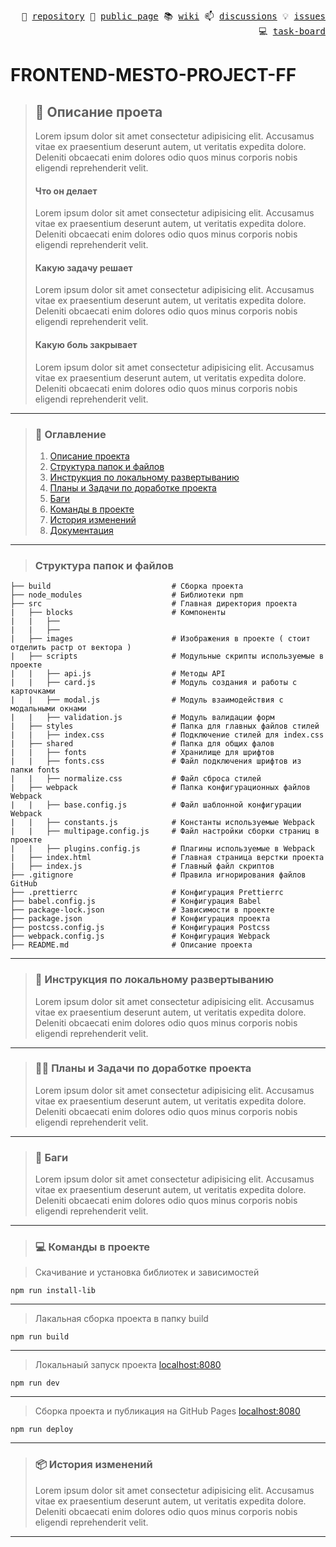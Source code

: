 <p align="right">
  <samp>
    🎯 <a href="https://github.com/SinitsaBogdan/yandex-frontend-mesto-project-ff">repository</a>
    📄 <a href="https://sinitsabogdan.github.io/yandex-frontend-mesto-project-ff/pages/home.html">public page</a>
    📚 <a href="https://github.com/SinitsaBogdan/yandex-frontend-mesto-project-ff/wiki">wiki</a>
    📫 <a href="https://github.com/SinitsaBogdan/yandex-frontend-mesto-project-ff/discussions">discussions</a>
    💡 <a href="https://github.com/SinitsaBogdan/yandex-frontend-mesto-project-ff/issues">issues</a>
    💻 <a href="https://github.com/users/SinitsaBogdan/projects/38/views/1">task-board</a>
  </samp>
</p>

# FRONTEND-MESTO-PROJECT-FF

> ## 📜 Описание проета
>
> Lorem ipsum dolor sit amet consectetur adipisicing elit.
> Accusamus vitae ex praesentium deserunt autem, ut veritatis expedita dolore.
> Deleniti obcaecati enim dolores odio quos minus corporis nobis eligendi reprehenderit velit.
>
> #### Что он делает
>
> Lorem ipsum dolor sit amet consectetur adipisicing elit.
> Accusamus vitae ex praesentium deserunt autem, ut veritatis expedita dolore.
> Deleniti obcaecati enim dolores odio quos minus corporis nobis eligendi reprehenderit velit.
>
> #### Какую задачу решает
>
> Lorem ipsum dolor sit amet consectetur adipisicing elit.
> Accusamus vitae ex praesentium deserunt autem, ut veritatis expedita dolore.
> Deleniti obcaecati enim dolores odio quos minus corporis nobis eligendi reprehenderit velit.
>
> #### Какую боль закрывает
>
> Lorem ipsum dolor sit amet consectetur adipisicing elit.
> Accusamus vitae ex praesentium deserunt autem, ut veritatis expedita dolore.
> Deleniti obcaecati enim dolores odio quos minus corporis nobis eligendi reprehenderit velit.

---

> ### 📣 Оглавление
>
> 1. [Описание проекта](#-описание-проета)
> 2. [Структура папок и файлов](#структура-папок-и-файлов)
> 3. [Инструкция по локальному развертыванию](#-инструкция-по-локальному-развертыванию)
> 4. [Планы и Задачи по доработке проекта](#️-планы-и-задачи-по-доработке-проекта)
> 5. [Баги](#-баги)
> 6. [Команды в проекте](#-команды-в-проекте)
> 7. [История изменений](#-история-изменений)
> 8. [Документация](https://github.com/SinitsaBogdan/yandex-frontend-mesto-project-ff/wiki)

---

> ### Структура папок и файлов

```
├── build                           # Сборка проекта
├── node_modules                    # Библиотеки npm
├── src                             # Главная директория проекта
|   ├── blocks                      # Компоненты
|   |   ├──
|   |   ├──
|   ├── images                      # Изображения в проекте ( стоит отделить растр от вектора )
|   ├── scripts                     # Модульные скрипты используемые в проекте
|   |   ├── api.js                  # Методы API
|   |   ├── card.js                 # Модуль создания и работы с карточками
|   |   ├── modal.js                # Модуль взаимодействия с модальными окнами
|   |   ├── validation.js           # Модуль валидации форм
|   ├── styles                      # Папка для главных файлов стилей
|   |   ├── index.css               # Подключение стилей для index.css
|   ├── shared                      # Папка для общих фалов
|   |   ├── fonts                   # Хранилище для шрифтов
|   |   ├── fonts.css               # Файл подключения шрифтов из папки fonts
|   |   ├── normalize.css           # Файл сброса стилей
|   ├── webpack                     # Папка конфигурационных файлов Webpack
|   |   ├── base.config.js          # Файл шаблонной конфигурации Webpack
|   |   ├── constants.js            # Константы используемые Webpack
|   |   ├── multipage.config.js     # Файл настройки сборки страниц в проекте
|   |   ├── plugins.config.js       # Плагины используемые в Webpack
|   ├── index.html                  # Главная страница верстки проекта
|   ├── index.js                    # Главный файл скриптов
├── .gitignore                      # Правила игнорирования файлов GitHub
├── .prettierrc                     # Конфигурация Prettierrc
├── babel.config.js                 # Конфигурация Babel
├── package-lock.json               # Зависимости в проекте
├── package.json                    # Конфигурация проекта
├── postcss.config.js               # Конфигурация Postcss
├── webpack.config.js               # Конфигурация Webpack
├── README.md                       # Описание проекта

```

---

> ### 🚀 Инструкция по локальному развертыванию
>
> Lorem ipsum dolor sit amet consectetur adipisicing elit.
> Accusamus vitae ex praesentium deserunt autem, ut veritatis expedita dolore.
> Deleniti obcaecati enim dolores odio quos minus corporis nobis eligendi reprehenderit velit.

---

> ### 🤹‍♂️ Планы и Задачи по доработке проекта
>
> Lorem ipsum dolor sit amet consectetur adipisicing elit.
> Accusamus vitae ex praesentium deserunt autem, ut veritatis expedita dolore.
> Deleniti obcaecati enim dolores odio quos minus corporis nobis eligendi reprehenderit velit.

---

> ### 🐛 Баги
>
> Lorem ipsum dolor sit amet consectetur adipisicing elit.
> Accusamus vitae ex praesentium deserunt autem, ut veritatis expedita dolore.
> Deleniti obcaecati enim dolores odio quos minus corporis nobis eligendi reprehenderit velit.

---

> ### 💻 Команды в проекте

> Скачивание и установка библиотек и зависимостей

```
npm run install-lib
```

---

> Лакальная сборка проекта в папку build

```
npm run build
```

---

> Локальнаый запуск проекта [localhost:8080](http://localhost:8080/pages/home.html)

```
npm run dev
```

---

> Сборка проекта и публикация на GitHub Pages [localhost:8080](http://localhost:8080/pages/home.html)

```
npm run deploy
```

---

> ### 📦 История изменений
>
> Lorem ipsum dolor sit amet consectetur adipisicing elit.
> Accusamus vitae ex praesentium deserunt autem, ut veritatis expedita dolore.
> Deleniti obcaecati enim dolores odio quos minus corporis nobis eligendi reprehenderit velit.

---
